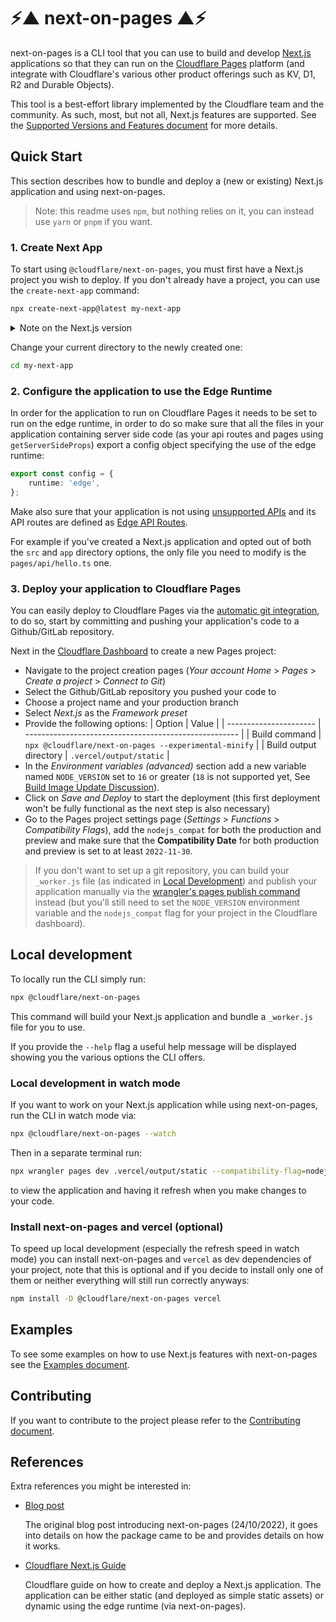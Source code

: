 # ⚡▲ next-on-pages ▲⚡

next-on-pages is a CLI tool that you can use to build and develop [Next.js](https://nextjs.org/) applications so that they can run on the [Cloudflare Pages](https://pages.cloudflare.com/) platform (and integrate with Cloudflare's various other product offerings such as KV, D1, R2 and Durable Objects).

This tool is a best-effort library implemented by the Cloudflare team and the community. As such, most, but not all, Next.js features are supported. See the [Supported Versions and Features document](./docs/supported.md) for more details.

## Quick Start

This section describes how to bundle and deploy a (new or existing) Next.js application and using next-on-pages.

> Note: this readme uses `npm`, but nothing relies on it, you can instead use `yarn` or `pnpm` if you want.

### 1. Create Next App

To start using `@cloudflare/next-on-pages`, you must first have a Next.js project you wish to deploy. If you don't already have a project, you can use the `create-next-app` command:

```sh
npx create-next-app@latest my-next-app
```

<details>

<summary>Note on the Next.js version</summary>

We have confirmed support for to the current version of Next.js, at the time of writing, `13.2.4`. Although we'll endeavor to keep support for newer versions, we cannot guarantee that we'll always be up-to-date with the latest version. If you experience any problems with `@cloudflare/next-on-pages`, you may wish to try pinning to `13.2.4` while we work on supporting any recent breaking changes.

</details>

&NewLine;

Change your current directory to the newly created one:

```sh
cd my-next-app
```

### 2. Configure the application to use the Edge Runtime

In order for the application to run on Cloudflare Pages it needs to be set to run on the edge runtime, in order to do so make sure that all the files in your application containing server side code (as your api routes and pages using `getServerSideProps`) export a config object specifying the use of the edge runtime:

```ts
export const config = {
	runtime: 'edge',
};
```

Make also sure that your application is not using [unsupported APIs](https://nextjs.org/docs/api-reference/edge-runtime#unsupported-apis) and its API routes are defined as [Edge API Routes](https://nextjs.org/docs/api-routes/edge-api-routes).

For example if you've created a Next.js application and opted out of both the `src` and `app` directory options, the only file you need to modify is the `pages/api/hello.ts` one.

### 3. Deploy your application to Cloudflare Pages

You can easily deploy to Cloudflare Pages via the [automatic git integration](https://developers.cloudflare.com/pages/platform/git-integration/), to do so, start by committing and pushing your application's code to a Github/GitLab repository.

Next in the [Cloudflare Dashboard](dash.cloudflare.com) to create a new Pages project:

- Navigate to the project creation pages (_Your account Home_ > _Pages_ > _Create a project_ > _Connect to Git_)
- Select the Github/GitLab repository you pushed your code to
- Choose a project name and your production branch
- Select _Next.js_ as the _Framework preset_
- Provide the following options:
  | Option | Value |
  | ---------------------- | ----------------------------------------------------- |
  | Build command | `npx @cloudflare/next-on-pages --experimental-minify` |
  | Build output directory | `.vercel/output/static` |
- In the _Environment variables (advanced)_ section add a new variable named `NODE_VERSION` set to `16` or greater (`18` is not supported yet, See [Build Image Update Discussion](https://github.com/cloudflare/pages-build-image/discussions/1)).
- Click on _Save and Deploy_ to start the deployment (this first deployment won't be fully functional as the next step is also necessary)
- Go to the Pages project settings page (_Settings_ > _Functions_ > _Compatibility Flags_), add the `nodejs_compat` for both the production and preview and make sure that the **Compatibility Date** for both production and preview is set to at least `2022-11-30`.

> If you don't want to set up a git repository, you can build your `_worker.js` file (as indicated in [Local Development](#local-development)) and publish your application manually via the [wrangler's pages publish command](https://developers.cloudflare.com/workers/wrangler/commands/#publish-1) instead (but you'll still need to set the `NODE_VERSION` environment variable and the `nodejs_compat` flag for your project in the Cloudflare dashboard).

## Local development

To locally run the CLI simply run:

```sh
npx @cloudflare/next-on-pages
```

This command will build your Next.js application and bundle a `_worker.js` file for you to use.

If you provide the `--help` flag a useful help message will be displayed showing you the various options the CLI offers.

### Local development in watch mode

If you want to work on your Next.js application while using next-on-pages, run the CLI in watch mode via:

```sh
npx @cloudflare/next-on-pages --watch
```

Then in a separate terminal run:

```sh
npx wrangler pages dev .vercel/output/static --compatibility-flag=nodejs_compat
```

to view the application and having it refresh when you make changes to your code.

### Install next-on-pages and vercel (optional)

To speed up local development (especially the refresh speed in watch mode) you can install next-on-pages and `vercel` as dev dependencies of your project, note that this is optional and if you decide to install only one of them or neither everything will still run correctly anyways:

```sh
npm install -D @cloudflare/next-on-pages vercel
```

## Examples

To see some examples on how to use Next.js features with next-on-pages see the [Examples document](./docs/examples.md).

## Contributing

If you want to contribute to the project please refer to the [Contributing document](./docs/contributing.md).

## References

Extra references you might be interested in:

- [Blog post](https://blog.cloudflare.com/next-on-pages)

  The original blog post introducing next-on-pages (24/10/2022), it goes into details on how the package came to be and provides details on how it works.

- [Cloudflare Next.js Guide](https://developers.cloudflare.com/pages/framework-guides/deploy-a-nextjs-site/)

  Cloudflare guide on how to create and deploy a Next.js application. The application can be either static (and deployed as simple static assets) or dynamic using the edge runtime (via next-on-pages).
